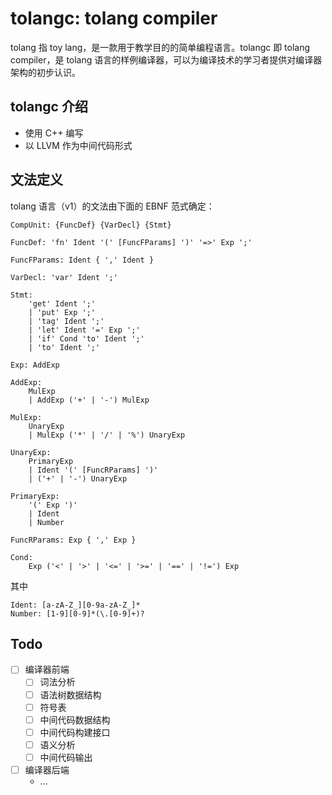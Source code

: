 # tolangc: tolang compiler

tolang 指 toy lang，是一款用于教学目的的简单编程语言。tolangc 即 tolang compiler，是 tolang 语言的样例编译器，可以为编译技术的学习者提供对编译器架构的初步认识。

## tolangc 介绍

- 使用 C++ 编写
- 以 LLVM 作为中间代码形式

## 文法定义
tolang 语言（v1）的文法由下面的 EBNF 范式确定：

```text
CompUnit: {FuncDef} {VarDecl} {Stmt}

FuncDef: 'fn' Ident '(' [FuncFParams] ')' '=>' Exp ';'

FuncFParams: Ident { ',' Ident }

VarDecl: 'var' Ident ';'

Stmt:
    'get' Ident ';'
    | 'put' Exp ';'
    | 'tag' Ident ';'
    | 'let' Ident '=' Exp ';'
    | 'if' Cond 'to' Ident ';'
    | 'to' Ident ';'

Exp: AddExp

AddExp:
    MulExp
    | AddExp ('+' | '-') MulExp

MulExp:
    UnaryExp
    | MulExp ('*' | '/' | '%') UnaryExp

UnaryExp:
    PrimaryExp
    | Ident '(' [FuncRParams] ')'
    | ('+' | '-') UnaryExp

PrimaryExp:
    '(' Exp ')'
    | Ident
    | Number

FuncRParams: Exp { ',' Exp }

Cond:
    Exp ('<' | '>' | '<=' | '>=' | '==' | '!=') Exp
```

其中

```text
Ident: [a-zA-Z_][0-9a-zA-Z_]*
Number: [1-9][0-9]*(\.[0-9]+)?
```

## Todo
- [ ] 编译器前端
  - [ ] 词法分析
  - [ ] 语法树数据结构
  - [ ] 符号表
  - [ ] 中间代码数据结构
  - [ ] 中间代码构建接口
  - [ ] 语义分析
  - [ ] 中间代码输出

- [ ] 编译器后端
    - ...
